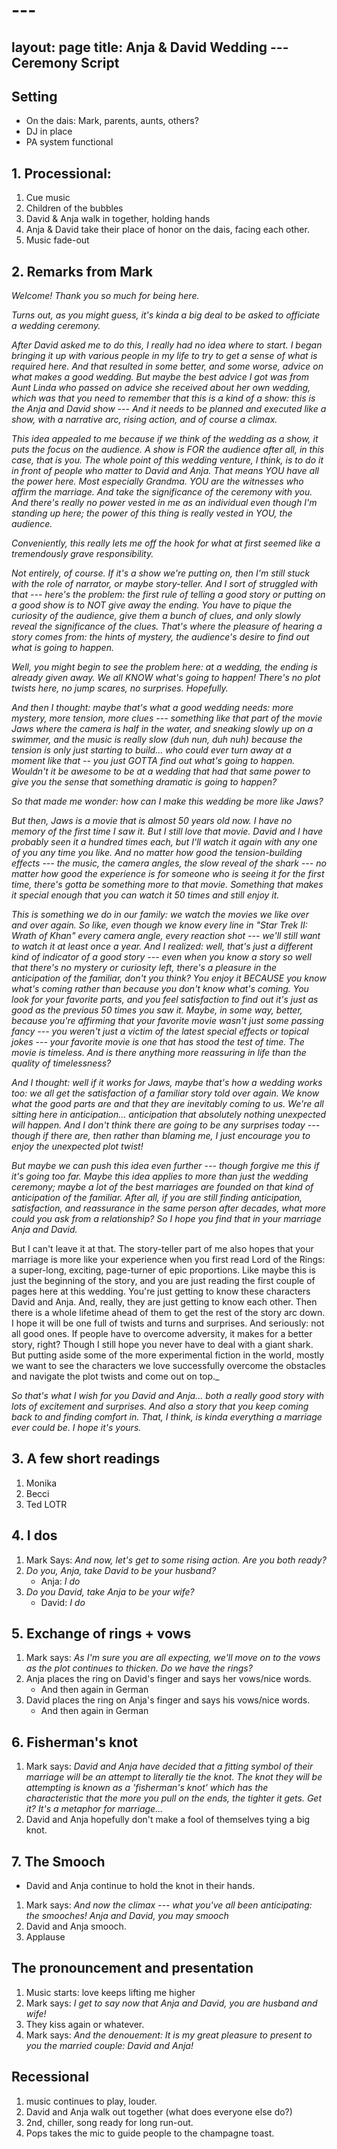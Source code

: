 # ---
layout: page
title: Anja & David Wedding --- Ceremony Script
---



## Setting
* On the dais: Mark, parents, aunts, others?
* DJ in place
* PA system functional

## 1. Processional:
1. Cue music
2. Children of the bubbles
3. David & Anja walk in together, holding hands
4. Anja & David take their place of honor on the dais, facing each other.
5. Music fade-out

## 2. Remarks from Mark
_Welcome! Thank you so much for being here._

_Turns out, as you might guess, it's kinda a big deal to be asked to officiate a wedding ceremony._

_After David asked me to do this, I really had no idea where to start. I began bringing it up with various people in my life to try to get a sense of what is required here. And that resulted in some better, and some worse, advice on what makes a good wedding. But maybe the best advice I got was from Aunt Linda who passed on advice she received about her own wedding, which was that you need to remember that this is a kind of a show: this is the Anja and David show --- And it needs to be planned and executed like a show, with a narrative arc, rising action, and of course a climax._

_This idea appealed to me because if we think of the wedding as a show, it puts the focus on the audience. A show is FOR the audience after all, in this case, that is you. The whole point of this wedding venture, I think, is to do it in front of people who matter to David and Anja. That means YOU have all the power here. Most especially Grandma. YOU are the witnesses who affirm the marriage. And take the significance of the ceremony with you. And there's really no power vested in me as an individual even though I'm standing up here; the power of this thing is really vested in YOU, the audience._

_Conveniently, this really lets me off the hook for what at first seemed like a tremendously grave responsibility._

_Not entirely, of course. If it's a show we're putting on, then I'm still stuck with the role of narrator, or maybe story-teller. And I sort of struggled with that --- here's the problem: the first rule of telling a good story or putting on a good show is to NOT give away the ending. You have to pique the curiosity of the audience, give them a bunch of clues, and only slowly reveal the significance of the clues. That's where the pleasure of hearing a story comes from: the hints of mystery, the audience's desire to find out what is going to happen._

_Well, you might begin to see the problem here: at a wedding, the ending is already given away. We all KNOW what's going to happen!  There's no plot twists here, no jump scares, no surprises. Hopefully._

_And then I thought: maybe that's what a good wedding needs: more mystery, more tension, more clues --- something like that part of the movie Jaws where the camera is half in the water, and sneaking slowly up on a swimmer, and the music is really slow (duh nun, duh nuh) because the tension is only just starting to build... who could ever turn away at a moment like that -- you just GOTTA find out what's going to happen. Wouldn't it be awesome to be at a wedding that had that same power to give you the sense that something dramatic is going to happen?_

_So that made me wonder: how can I make this wedding be more like Jaws?_

_But then, Jaws is a movie that is almost 50 years old now. I have no memory of the first time I saw it. But I still love that movie. David and I have probably seen it a hundred times each, but I'll watch it again with any one of you any time you like. And no matter how good the tension-building effects --- the music, the camera angles, the slow reveal of the shark --- no matter how good the experience is for someone who is seeing it for the first time, there's gotta be something more to that movie. Something that makes it special enough that you can watch it 50 times and still enjoy it._

_This is something we do in our family: we watch the movies we like over and over again. So like, even though we know every line in "Star Trek II: Wrath of Khan" every camera angle, every reaction shot --- we'll still want to watch it at least once a year. And I realized: well, that's just a different kind of indicator of a good story --- even when you know a story so well that there's no mystery or curiosity left, there's a pleasure in the anticipation of the familiar, don't you think? You enjoy it BECAUSE you know what's coming rather than because you don't know what's coming. You look for your favorite parts, and you feel satisfaction to find out it's just as good as the previous 50 times you saw it. Maybe, in some way, better, because you're affirming that your favorite movie wasn't just some passing fancy --- you weren't just a victim of the latest special effects or topical jokes --- your favorite movie is one that has stood the test of time. The movie is timeless. And is there anything more reassuring in life than the quality of timelessness?_

_And I thought: well if it works for Jaws, maybe that's how a wedding works too: we all get the satisfaction of a familiar story told over again. We know what the good parts are and that they are inevitably coming to us. We're all sitting here in anticipation... anticipation that absolutely nothing unexpected will happen. And I don't think there are going to be any surprises today --- though if there are, then rather than blaming me, I just encourage you to enjoy the unexpected plot twist!_

_But maybe we can push this idea even further --- though forgive me this if it's going too far. Maybe this idea applies to more than just the wedding ceremony; maybe a lot of the best marriages are founded on that kind of anticipation of the familiar. After all, if you are still finding anticipation, satisfaction, and reassurance in the same person after decades, what more could you ask from a relationship? So I hope you find that in your marriage Anja and David._ 

But I can't leave it at that. The story-teller part of me also hopes that your marriage is more like your experience when you first read Lord of the Rings: a super-long, exciting, page-turner of epic proportions. Like maybe this is just the beginning of the story, and you are just reading the first couple of pages here at this wedding. You're just getting to know these characters David and Anja. And, really, they are just getting to know each other. Then there is a whole lifetime ahead of them to get the rest of the story arc down. I hope it will be one full of twists and turns and surprises. And seriously: not all good ones. If people have to overcome adversity, it makes for a better story, right? Though I still hope you never have to deal with a giant shark. But putting aside some of the more experimental fiction in the world, mostly we want to see the characters we love successfully overcome the obstacles and navigate the plot twists and come out on top._ 

_So that's what I wish for you David and Anja... both a really good story with lots of excitement and surprises. And also a story that you keep coming back to and finding comfort in. That, I think, is kinda everything a marriage ever could be. I hope it's yours._


## 3. A few short readings
1. Monika
2. Becci
3. Ted LOTR


## 4. I dos
1. Mark Says: _And now, let's get to some rising action. Are you both ready?_
2. _Do you, Anja, take David to be your husband?_
	* Anja: _I do_
3. _Do you David, take Anja to be your wife?_
	* David: _I do_


## 5. Exchange of rings + vows
1. Mark says: _As I'm sure you are all expecting, we'll move on to the vows as the plot continues to thicken. Do we have the rings?_
2. Anja places the ring on David's finger and says her vows/nice words.
	* And then again in German
3. David places the ring on Anja's finger and says his vows/nice words.
	* And then again in German
	
## 6. Fisherman's knot
1. Mark says: _David and Anja have decided that a fitting symbol of their marriage will be an attempt to literally tie the knot. The knot they will be attempting is known as a 'fisherman's knot' which has the characteristic that the more you pull on the ends, the tighter it gets. Get it? It's a metaphor for marriage..._
2. David and Anja hopefully don't make a fool of themselves tying a big knot.


## 7. The Smooch
* David and Anja continue to hold the knot in their hands. 
1. Mark says: _And now the climax --- what you've all been anticipating: the smooches! Anja and David, you may smooch_
2. David and Anja smooch.
3. Applause


## The pronouncement and presentation
1. Music starts: love keeps lifting me higher
2. Mark says: _I get to say now that Anja and David, you are husband and wife!_
3. They kiss again or whatever.
4. Mark says: _And the denouement: It is my great pleasure to present to you the married couple: David and Anja!_

## Recessional
1. music continues to play, louder.
2. David and Anja walk out together (what does everyone else do?)
3. 2nd, chiller, song ready for long run-out.
4. Pops takes the mic to guide people to the champagne toast.




